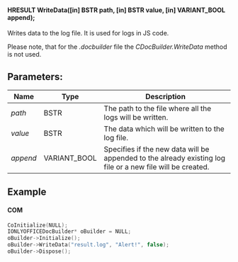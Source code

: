 #### HRESULT WriteData(\[in] BSTR path, \[in] BSTR value, \[in] VARIANT\_BOOL append);

Writes data to the log file. It is used for logs in JS code.

Please note, that for the *.docbuilder* file the *CDocBuilder.WriteData* method is not used.

## Parameters:

| Name     | Type          | Description                                                                                                |
| -------- | ------------- | ---------------------------------------------------------------------------------------------------------- |
| *path*   | BSTR          | The path to the file where all the logs will be written.                                                   |
| *value*  | BSTR          | The data which will be written to the log file.                                                            |
| *append* | VARIANT\_BOOL | Specifies if the new data will be appended to the already existing log file or a new file will be created. |

## Example

#### COM

```c++
CoInitialize(NULL);
IONLYOFFICEDocBuilder* oBuilder = NULL;
oBuilder->Initialize();
oBuilder->WriteData("result.log", "Alert!", false);
oBuilder->Dispose();
```
